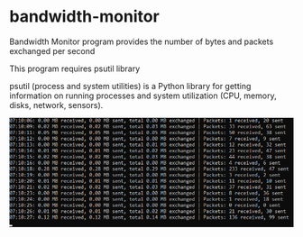# bandwidth-monitor
Bandwidth Monitor program provides the number of bytes and packets exchanged per second

This program requires psutil library

psutil (process and system utilities) is a Python library for getting information on running processes and system utilization (CPU, memory, disks, network, sensors).

![](https://github.com/singh-harkanwal/bandwidth-monitor/blob/main/bandwidth-monitor.png)
